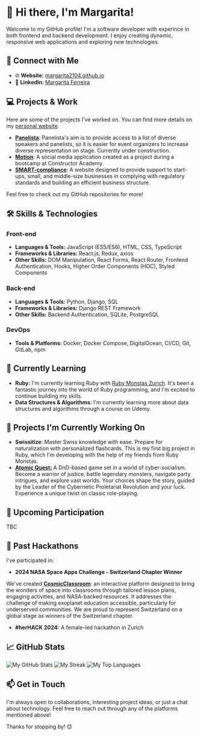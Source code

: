 # 👋 Hi there, I'm Margarita!

Welcome to my GitHub profile! I'm a software developer with experince in both frontend and backend development. I enjoy creating dynamic, responsive web applications and exploring new technologies. 

## 🔗 Connect with Me

- 🌐 **Website:** [margarita2104.github.io](https://margarita2104.github.io/margarita2104/)
- 💼 **LinkedIn:** [Margarita Ferreira](https://www.linkedin.com/in/margarita-ferreira/)

## 💻 Projects & Work

Here are some of the projects I’ve worked on. You can find more details on my [personal website](https://margarita2104.github.io/margarita2104/).

- **[Panelista](https://panelista.ch)**: Panelista's aim is to provide access to a list of diverse speakers and panelists, so it is easier for event organizers to increase diverse representation on stage. Currently under construction. 
- **[Motion](https://margarita2104.github.io/motion-frontend/)**: A social media application created as a project during a bootcamp at Constructor Academy.
- **[SMART-compliance](https://smart-compliance.ch)**: A website designed to provide support to start-ups, small, and middle-size businesses in complying with regulatory standards and building an efficient business structure.

Feel free to check out my GitHub repositories for more!

## 🛠️ Skills & Technologies

### Front-end
- **Languages & Tools:** JavaScript (ES5/ES6), HTML, CSS, TypeScript
- **Frameworks & Libraries:** React.js, Redux, axios
- **Other Skills:** DOM Manipulation, React Forms, React Router, Frontend Authentication, Hooks, Higher Order Components (HOC), Styled Components

### Back-end
- **Languages & Tools:** Python, Django, SQL
- **Frameworks & Libraries:** Django REST Framework
- **Other Skills:** Backend Authentication, SQLite, PostgreSQL

### DevOps
- **Tools & Platforms:** Docker, Docker Compose, DigitalOcean, CI/CD, Git, GitLab, npm

## 🚀 Currently Learning

- **Ruby:** I'm currently learning Ruby with [Ruby Monstas Zurich](https://www.rubymonstas.ch/). It's been a fantastic journey into the world of Ruby programming, and I'm excited to continue building my skills.
- **Data Structures & Algorithms:** I'm currently learning more about data structures and algorithms through a course on Udemy.

## 🔨 Projects I'm Currently Working On

- **Swissitize**: Master Swiss knowledge with ease. Prepare for naturalization with personalized flashcards. This is my first big project in Ruby, which I'm developing with the help of my friends from Ruby Monstas.
- **[Atomic Quest:](https://margarita2104.github.io/atomic-quest/)** A DnD-based game set in a world of cyber-socialism. Become a warrior of justice, battle legendary monsters, navigate party intrigues, and explore vast worlds. Your choices shape the story, guided by the Leader of the Cybernetic Proletariat Revolution and your luck. Experience a unique twist on classic role-playing.

## 🌟 Upcoming Participation

TBC

## 🌟 Past Hackathons

I've participated in:
- **2024 NASA Space Apps Challenge - Switzerland Chapter Winner**

We've created **[CosmicClassroom](https://github.com/geirnaert-alan/cosmic-classroom)**: an interactive platform designed to bring the wonders of space into classrooms   through tailored lesson plans, engaging activities, and NASA-backed resources. It addresses the challenge of making exoplanet education accessible, particularly for underserved communities. We are proud to represent Switzerland on a global stage as winners of the Switzerland chapter.

- **#herHACK 2024:** A female-led hackathon in Zurich

## 📈 GitHub Stats

![My GitHub Stats](https://github-readme-stats.vercel.app/api?username=margarita2104&theme=buefy&show_icons=true&hide_border=true&count_private=true)
![My Streak](https://github-readme-streak-stats.herokuapp.com/?user=margarita2104&theme=buefy&hide_border=true)
![My Top Languages](https://github-readme-stats.vercel.app/api/top-langs/?username=margarita2104&theme=buefy&show_icons=true&hide_border=true&layout=compact)

## 📫 Get in Touch

I'm always open to collaborations, interesting project ideas, or just a chat about technology. Feel free to reach out through any of the platforms mentioned above!

Thanks for stopping by! 😊
